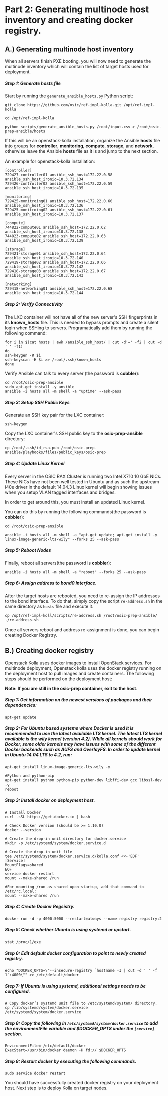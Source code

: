 Part 2: Generating multinode host inventory and creating docker registry.
========================================================================

A.) Generating multinode host inventory
----------------------------------------

When all servers finish PXE booting, you will now need to generate the multinode inventory which will contain the list of
target hosts used for deployment. 
##### Step 1: Generate hosts file

Start by running the `generate_ansible_hosts.py` Python script:
   
    git clone https://github.com/osic/ref-impl-kolla.git /opt/ref-impl-kolla

    cd /opt/ref-impl-kolla

    python scripts/generate_ansible_hosts.py /root/input.csv > /root/osic-prep-ansible/hosts

If this will be an openstack-kolla installation, organize the Ansible __hosts__ file into groups for __controller__, __monitoring__, __compute__, __storage__, and __network__, otherwise leave the Ansible __hosts__ file as it is and jump to the next section.

An example for openstack-kolla installation:

    [controller]
    729427-controller01 ansible_ssh_host=172.22.0.58 ansible_ssh_host_ironic=10.3.72.134
    729426-controller02 ansible_ssh_host=172.22.0.59 ansible_ssh_host_ironic=10.3.72.135

    [monitoring]
    729425-monitroing01 ansible_ssh_host=172.22.0.60 ansible_ssh_host_ironic=10.3.72.136
    729425-monitroing02 ansible_ssh_host=172.22.0.61 ansible_ssh_host_ironic=10.3.72.137

    [compute]
    744822-compute01 ansible_ssh_host=172.22.0.62 ansible_ssh_host_ironic=10.3.72.138
    744823-compute02 ansible_ssh_host=172.22.0.63 ansible_ssh_host_ironic=10.3.72.139

    [storage]
    729421-storage01 ansible_ssh_host=172.22.0.64 ansible_ssh_host_ironic=10.3.72.140
    729419-storage02 ansible_ssh_host=172.22.0.66 ansible_ssh_host_ironic=10.3.72.142
    729418-storage03 ansible_ssh_host=172.22.0.67 ansible_ssh_host_ironic=10.3.72.143
    
    [networking]
    729418-networking01 ansible_ssh_host=172.22.0.68 ansible_ssh_host_ironic=10.3.72.144


##### Step 2: Verify Connectivity

The LXC container will not have all of the new server's SSH fingerprints in its __known_hosts__ file. This is needed to bypass prompts and create a silent login when SSHing to servers. Programatically add them by running the following command:

    for i in $(cat hosts | awk /ansible_ssh_host/ | cut -d'=' -f2 | cut -d ' ' -f1)
    do
    ssh-keygen -R $i
    ssh-keyscan -H $i >> /root/.ssh/known_hosts
    done

Verify Ansible can talk to every server (the password is __cobbler__):

    cd /root/osic-prep-ansible
    sudo apt-get install -y ansible
    ansible -i hosts all -m shell -a "uptime" --ask-pass
    


##### Step 3: Setup SSH Public Keys

Generate an SSH key pair for the LXC container:

    ssh-keygen

Copy the LXC container's SSH public key to the __osic-prep-ansible__ directory:

    cp /root/.ssh/id_rsa.pub /root/osic-prep-ansible/playbooks/files/public_keys/osic-prep

##### Step 4: Update Linux Kernel

Every server in the OSIC RAX Cluster is running two Intel X710 10 GbE NICs. These NICs have not been well tested in Ubuntu and as such the upstream i40e driver in the default 14.04.3 Linux kernel will begin showing issues when you setup VLAN tagged interfaces and bridges.

In order to get around this, you must install an updated Linux kernel.

You can do this by running the following commands(the password is __cobbler__):

    cd /root/osic-prep-ansible

    ansible -i hosts all -m shell -a "apt-get update; apt-get install -y linux-image-generic-lts-wily" --forks 25 --ask-pass

##### Step 5: Reboot Nodes

Finally, reboot all servers(the password is __cobbler__):

    ansible -i hosts all -m shell -a "reboot" --forks 25 --ask-pass


##### Step 6: Assign address to bond0 interface.

After the target hosts are rebooted, you need to re-assign the IP addresses to the bond interface. To do that, simply copy the script `re-address.sh` in the same directory as `hosts` file and execute it.

```shell
cp /opt/ref-impl-koll/scripts/re-address.sh /root/osic-prep-ansible/
./re-address.sh
```
Once all servers reboot and address re-assignment is done, you can begin creating Docker Registry.

 B.) Creating docker registry
----------------------------

Openstack Kolla uses docker images to install OpenStack services. For multinode deployment, Openstack kolla uses the docker registry running on the deployment host to pull images and create containers. The following steps should be performed on the deployment host:

__Note: If you are still in the osic-prep container, exit to the host__.

##### Step 1:  Get information on the newest versions of packages and their dependencies:

```shell
apt-get update
```

##### Step 2: For Ubuntu based systems where Docker is used it is recommended to use the latest available LTS kernel. The latest LTS kernel available is the wily kernel (version 4.2). While all kernels should work for Docker, some older kernels may have issues with some of the different Docker backends such as AUFS and OverlayFS. In order to update kernel in Ubuntu 14.04 LTS to 4.2, run:

```shell
apt-get install linux-image-generic-lts-wily -y

#Python and python-pip
apt-get install python python-pip python-dev libffi-dev gcc libssl-dev -y
reboot
```

##### Step 3: Install docker on deployment host.

```shell
# Install Docker
curl -sSL https://get.docker.io | bash

# Check Docker version (should be >= 1.10.0)
docker --version

# Create the drop-in unit directory for docker.service
mkdir -p /etc/systemd/system/docker.service.d

# Create the drop-in unit file
tee /etc/systemd/system/docker.service.d/kolla.conf <<-'EOF'
[Service]
MountFlags=shared
EOF
service docker restart
mount --make-shared /run

#For mounting /run as shared upon startup, add that command to /etc/rc.local:
mount --make-shared /run
```

##### Step 4: Create Docker Regsistry.

```shell
docker run -d -p 4000:5000 --restart=always --name registry registry:2
```

##### Step 5: Check whether Ubuntu is using systemd or upstart.

```shell
stat /proc/1/exe
```

##### Step 6: Edit default docker configuration to point to newly created registry.

```shell
echo "DOCKER_OPTS=\"--insecure-registry `hostname -I | cut -d ' ' -f 1`:4000\"" >> /etc/default/docker
```

##### Step 7: If Ubuntu is using systemd, additional settings needs to be configured. 

```shell
# Copy docker’s systemd unit file to /etc/systemd/system/ directory.
cp /lib/systemd/system/docker.service /etc/systemd/system/docker.service
```

##### Step 8: Copy the following in `/etc/systemd/system/docker.service` to add the environmentFile variable and $DOCKER_OPTS under the `[service]` section.

```
EnvironmentFile=-/etc/default/docker
ExecStart=/usr/bin/docker daemon -H fd:// $DOCKER_OPTS
```

##### Step 8: Restart docker by executing the following commands.

```shell
sudo service docker restart
```

You should have successfully created docker registry on your deployment host. Next step is to deploy Kolla on target nodes.
